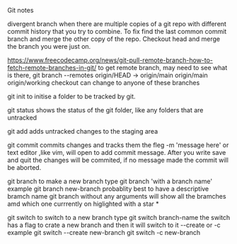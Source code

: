 Git notes

divergent branch when there are multiple copies of a git repo with different commit history that you try to combine. To fix find the last common commit branch and merge the other copy of the repo. Checkout head and merge the branch you were just on.

https://www.freecodecamp.org/news/git-pull-remote-branch-how-to-fetch-remote-branches-in-git/
to get remote branch, may need to see what is there,
 git branch --remotes 
  origin/HEAD -> origin/main
  origin/main
  origin/working
checkout can change to anyone of these branches

git init
to initise a folder to be tracked by git.

git status
shows the status of the git folder, like any folders that are untracked

git add
adds untracked changes to the staging area

git commit
commits changes and tracks them
the fleg -m 'message here'
or text editor ,like vim, will open to add commit message.
After you write save and quit the changes will be commited, if no message made the commit will be aborted.

git branch
to make a new branch type git branch 'with a branch name' example
git branch new-branch
probablity best to have a descriptive bramch name
git branch without any arguments will show all the bramches amd which one currrently on higlighted with a star *

git switch
to switch to a new branch type git switch branch-name
the switch has a flag to crate a new branch and then it will switch to it --create or -c example
git switch --create new-branch
git switch -c new-branch